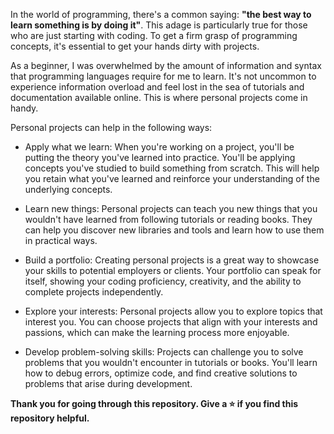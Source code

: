 In the world of programming, there's a common saying: **"the best way to learn something is by doing it"**. This adage is particularly true for those who are just starting with coding. To get a firm grasp of programming concepts, it's essential to get your hands dirty with projects.

As a beginner, I was overwhelmed by the amount of information and syntax that programming languages require for me to learn. It's not uncommon to experience information overload and feel lost in the sea of tutorials and documentation available online. This is where personal projects come in handy.


Personal projects can help in the following ways:

- Apply what we learn: When you're working on a project, you'll be putting the theory you've learned into practice. You'll be applying concepts you've studied to build something from scratch. This will help you retain what you've learned and reinforce your understanding of the underlying concepts.

- Learn new things: Personal projects can teach you new things that you wouldn't have learned from following tutorials or reading books. They can help you discover new libraries and tools and learn how to use them in practical ways.

- Build a portfolio: Creating personal projects is a great way to showcase your skills to potential employers or clients. Your portfolio can speak for itself, showing your coding proficiency, creativity, and the ability to complete projects independently.

- Explore your interests: Personal projects allow you to explore topics that interest you. You can choose projects that align with your interests and passions, which can make the learning process more enjoyable.

- Develop problem-solving skills: Projects can challenge you to solve problems that you wouldn't encounter in tutorials or books. You'll learn how to debug errors, optimize code, and find creative solutions to problems that arise during development.


**Thank you for going through this repository. Give a ⭐ if you find this repository helpful.**
